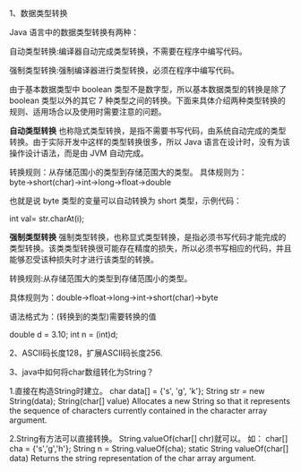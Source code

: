 1、数据类型转换


Java 语言中的数据类型转换有两种：

自动类型转换:编译器自动完成类型转换，不需要在程序中编写代码。

强制类型转换:强制编译器进行类型转换，必须在程序中编写代码。

由于基本数据类型中 boolean 类型不是数字型，所以基本数据类型的转换是除了 boolean 类型以外的其它 7 种类型之间的转换。下面来具体介绍两种类型转换的规则、适用场合以及使用时需要注意的问题。

**自动类型转换**
也称隐式类型转换，是指不需要书写代码，由系统自动完成的类型转换。由于实际开发中这样的类型转换很多，所以 Java 语言在设计时，没有为该操作设计语法，而是由 JVM 自动完成。


转换规则：从存储范围小的类型到存储范围大的类型。
具体规则为：byte→short(char)→int→long→float→double

也就是说 byte 类型的变量可以自动转换为 short 类型，示例代码：

int val= str.charAt(i);

**强制类型转换**
强制类型转换，也称显式类型转换，是指必须书写代码才能完成的类型转换。该类类型转换很可能存在精度的损失，所以必须书写相应的代码，并且能够忍受该种损失时才进行该类型的转换。

转换规则:从存储范围大的类型到存储范围小的类型。

具体规则为：double→float→long→int→short(char)→byte

语法格式为：(转换到的类型)需要转换的值

double  d  =  3.10;
int  n  =  (int)d;


2、ASCII码长度128，扩展ASCII码长度256.

3、java中如何将char数组转化为String？

1.直接在构造String时建立。 char data[] = {'s', 'g', 'k'}; String str = new String(data);
String(char[] value) 
Allocates a new String so that it represents the sequence of characters currently contained in the character array argument.

2.String有方法可以直接转换。 String.valueOf(char[] chr)就可以。 如： char[] cha = {'s','g','h'}; String n = String.valueOf(cha);
static String valueOf(char[] data) 
Returns the string representation of the char array argument. 


